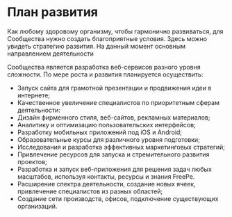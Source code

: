 # План развития


Как любому здоровому организму, чтобы гармонично развиваться, для Сообщества  нужно создать благоприятные условия. Здесь можно увидеть стратегию развития. На данный момент основным направлением деятельности 

Сообщества является разработка веб-сервисов разного уровня сложности. По мере роста и развития планируется осуществить:
- Запуск сайта для грамотной презентации и продвижения идеи в интернете;
- Качественное увеличение специалистов по приоритетным сферам деятельности:
- Дизайн фирменного стиля, веб-сайтов, рекламных материалов;
- Аналитику и оптимизацию пользовательских интерфейсов;
- Разработку мобильных приложений под iOS и Android;
- Образовательные курсы для различного уровня подготовки;
- Исследования и разработка эффективных маркетинговых стратегий;
- Привлечение ресурсов для запуска и стремительного развития проектов;
- Разработка и запуск веб-приложения для решения задач любых масштабов, используя контакты, ресурсы и знания FreePe.
- Расширение спектра деятельности, создание новых ячеек, привлечение специалистов из разных областей;
- Создание сети производств, офисов, подключение существующих организаций.